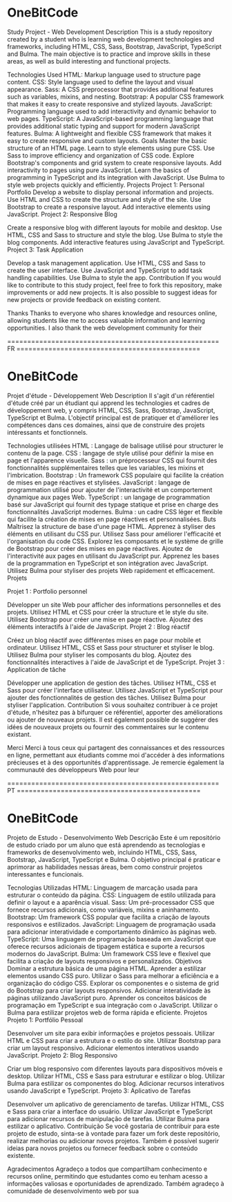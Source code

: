 # OneBitCode
Study Project - Web Development
Description
This is a study repository created by a student who is learning web development technologies and frameworks,
including HTML, CSS, Sass, Bootstrap, JavaScript, TypeScript and Bulma.
The main objective is to practice and improve skills in these areas,
as well as build interesting and functional projects.

Technologies Used
HTML: Markup language used to structure page content.
CSS: Style language used to define the layout and visual appearance.
Sass: A CSS preprocessor that provides additional features such as variables, mixins, and nesting.
Bootstrap: A popular CSS framework that makes it easy to create responsive and stylized layouts.
JavaScript: Programming language used to add interactivity and dynamic behavior to web pages.
TypeScript: A JavaScript-based programming language that provides additional
static typing and support for modern JavaScript features.
Bulma: A lightweight and flexible CSS framework that makes it easy to create responsive and custom layouts.
Goals
Master the basic structure of an HTML page.
Learn to style elements using pure CSS.
Use Sass to improve efficiency and organization of CSS code.
Explore Bootstrap's components and grid system to create responsive layouts.
Add interactivity to pages using pure JavaScript.
Learn the basics of programming in TypeScript and its integration with JavaScript.
Use Bulma to style web projects quickly and efficiently.
Projects
Project 1: Personal Portfolio
Develop a website to display personal information and projects.
Use HTML and CSS to create the structure and style of the site.
Use Bootstrap to create a responsive layout.
Add interactive elements using JavaScript.
Project 2: Responsive Blog

Create a responsive blog with different layouts for mobile and desktop.
Use HTML, CSS and Sass to structure and style the blog.
Use Bulma to style the blog components.
Add interactive features using JavaScript and TypeScript.
Project 3: Task Application

Develop a task management application.
Use HTML, CSS and Sass to create the user interface.
Use JavaScript and TypeScript to add task handling capabilities.
Use Bulma to style the app.
Contribution
If you would like to contribute to this study project, feel free to fork this repository,
make improvements or add new projects. It is also possible to suggest ideas for new projects or
provide feedback on existing content.

Thanks
Thanks to everyone who shares knowledge and resources online,
allowing students like me to access valuable information and learning opportunities.
I also thank the web development community for their

===================================================== FR ==============================================
# OneBitCode
Projet d'étude - Développement Web
Description
Il s'agit d'un référentiel d'étude créé par un étudiant qui apprend les technologies et
cadres de développement web,
y compris HTML, CSS, Sass, Bootstrap, JavaScript, TypeScript et Bulma.
L'objectif principal est de pratiquer et d'améliorer les compétences dans ces domaines,
ainsi que de construire des projets intéressants et fonctionnels.

Technologies utilisées
HTML : Langage de balisage utilisé pour structurer le contenu de la page.
CSS : langage de style utilisé pour définir la mise en page et l'apparence visuelle.
Sass : un préprocesseur CSS qui fournit des fonctionnalités supplémentaires telles que les variables, les mixins et l'imbrication.
Bootstrap : Un framework CSS populaire qui facilite la création de mises en page réactives et stylisées.
JavaScript : langage de programmation utilisé pour ajouter de l'interactivité et un comportement dynamique aux pages Web.
TypeScript : un langage de programmation basé sur JavaScript qui fournit des
typage statique et prise en charge des fonctionnalités JavaScript modernes.
Bulma : un cadre CSS léger et flexible qui facilite la création de mises en page réactives et personnalisées.
Buts
Maîtrisez la structure de base d'une page HTML.
Apprenez à styliser des éléments en utilisant du CSS pur.
Utilisez Sass pour améliorer l'efficacité et l'organisation du code CSS.
Explorez les composants et le système de grille de Bootstrap pour créer des mises en page réactives.
Ajoutez de l'interactivité aux pages en utilisant du JavaScript pur.
Apprenez les bases de la programmation en TypeScript et son intégration avec JavaScript.
Utilisez Bulma pour styliser des projets Web rapidement et efficacement.
Projets

Projet 1 : Portfolio personnel

Développer un site Web pour afficher des informations personnelles et des projets.
Utilisez HTML et CSS pour créer la structure et le style du site.
Utilisez Bootstrap pour créer une mise en page réactive.
Ajoutez des éléments interactifs à l'aide de JavaScript.
Projet 2 : Blog réactif

Créez un blog réactif avec différentes mises en page pour mobile et ordinateur.
Utilisez HTML, CSS et Sass pour structurer et styliser le blog.
Utilisez Bulma pour styliser les composants du blog.
Ajoutez des fonctionnalités interactives à l'aide de JavaScript et de TypeScript.
Projet 3 : Application de tâche

Développer une application de gestion des tâches.
Utilisez HTML, CSS et Sass pour créer l'interface utilisateur.
Utilisez JavaScript et TypeScript pour ajouter des fonctionnalités de gestion des tâches.
Utilisez Bulma pour styliser l'application.
Contribution
Si vous souhaitez contribuer à ce projet d'étude, n'hésitez pas à bifurquer ce référentiel,
apporter des améliorations ou ajouter de nouveaux projets. Il est également possible de suggérer des idées de nouveaux projets ou
fournir des commentaires sur le contenu existant.

Merci
Merci à tous ceux qui partagent des connaissances et des ressources en ligne,
permettant aux étudiants comme moi d'accéder à des informations précieuses et à des opportunités d'apprentissage.
Je remercie également la communauté des développeurs Web pour leur

===================================================== PT ==============================================
# OneBitCode
Projeto de Estudo - Desenvolvimento Web
Descrição
Este é um repositório de estudo criado por um aluno que está aprendendo as tecnologias e
frameworks de desenvolvimento web, 
incluindo HTML, CSS, Sass, Bootstrap, JavaScript, TypeScript e Bulma.
O objetivo principal é praticar e aprimorar as habilidades nessas áreas, 
bem como construir projetos interessantes e funcionais.

Tecnologias Utilizadas
HTML: Linguagem de marcação usada para estruturar o conteúdo da página.
CSS: Linguagem de estilo utilizada para definir o layout e a aparência visual.
Sass: Um pré-processador CSS que fornece recursos adicionais, como variáveis, mixins e aninhamento.
Bootstrap: Um framework CSS popular que facilita a criação de layouts responsivos e estilizados.
JavaScript: Linguagem de programação usada para adicionar interatividade e comportamento dinâmico às páginas web.
TypeScript: Uma linguagem de programação baseada em JavaScript que oferece recursos adicionais de 
tipagem estática e suporte a recursos modernos do JavaScript.
Bulma: Um framework CSS leve e flexível que facilita a criação de layouts responsivos e personalizados.
Objetivos
Dominar a estrutura básica de uma página HTML.
Aprender a estilizar elementos usando CSS puro.
Utilizar o Sass para melhorar a eficiência e a organização do código CSS.
Explorar os componentes e o sistema de grid do Bootstrap para criar layouts responsivos.
Adicionar interatividade às páginas utilizando JavaScript puro.
Aprender os conceitos básicos de programação em TypeScript e sua integração com o JavaScript.
Utilizar o Bulma para estilizar projetos web de forma rápida e eficiente.
Projetos
Projeto 1: Portfólio Pessoal

Desenvolver um site para exibir informações e projetos pessoais.
Utilizar HTML e CSS para criar a estrutura e o estilo do site.
Utilizar Bootstrap para criar um layout responsivo.
Adicionar elementos interativos usando JavaScript.
Projeto 2: Blog Responsivo

Criar um blog responsivo com diferentes layouts para dispositivos móveis e desktop.
Utilizar HTML, CSS e Sass para estruturar e estilizar o blog.
Utilizar Bulma para estilizar os componentes do blog.
Adicionar recursos interativos usando JavaScript e TypeScript.
Projeto 3: Aplicativo de Tarefas

Desenvolver um aplicativo de gerenciamento de tarefas.
Utilizar HTML, CSS e Sass para criar a interface do usuário.
Utilizar JavaScript e TypeScript para adicionar recursos de manipulação de tarefas.
Utilizar Bulma para estilizar o aplicativo.
Contribuição
Se você gostaria de contribuir para este projeto de estudo, sinta-se à vontade para fazer um fork deste repositório, 
realizar melhorias ou adicionar novos projetos. Também é possível sugerir ideias para novos projetos ou 
fornecer feedback sobre o conteúdo existente.

Agradecimentos
Agradeço a todos que compartilham conhecimento e recursos online, 
permitindo que estudantes como eu tenham acesso a informações valiosas e oportunidades de aprendizado. 
Também agradeço à comunidade de desenvolvimento web por sua
